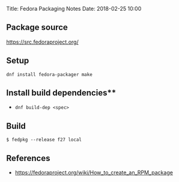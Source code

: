 Title: Fedora Packaging Notes
Date: 2018-02-25 10:00


## Package source

https://src.fedoraproject.org/

## Setup

```
dnf install fedora-packager make
```

## Install build dependencies**

- `dnf build-dep <spec>`

## Build

```
$ fedpkg --release f27 local
```



## References

- https://fedoraproject.org/wiki/How_to_create_an_RPM_package

